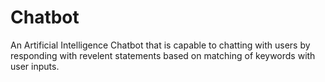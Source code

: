 # Chatbot
An Artificial Intelligence Chatbot that is capable to chatting with users by responding with revelent statements based on matching of keywords with user inputs.
